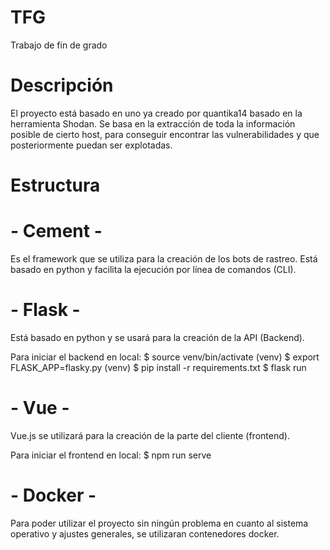# TFG

Trabajo de fin de grado

# Descripción

El proyecto está basado en uno ya creado por quantika14 basado en la herramienta Shodan.
Se basa en la extracción de toda la información posible de cierto host, para conseguir
encontrar las vulnerabilidades y que posteriormente puedan ser explotadas.

# Estructura

# - Cement -

Es el framework que se utiliza para la creación de los bots de rastreo. Está basado en
python y facilita la ejecución por línea de comandos (CLI).

# - Flask -

Está basado en python y se usará para la creación de la API (Backend).

Para iniciar el backend en local:
$ source venv/bin/activate (venv)
$ export FLASK_APP=flasky.py (venv)
$ pip install -r requirements.txt
$ flask run

# - Vue -

Vue.js se utilizará para la creación de la parte del cliente (frontend).

Para iniciar el frontend en local: \$ npm run serve

# - Docker -

Para poder utilizar el proyecto sin ningún problema en cuanto al sistema operativo y ajustes
generales, se utilizaran contenedores docker.
